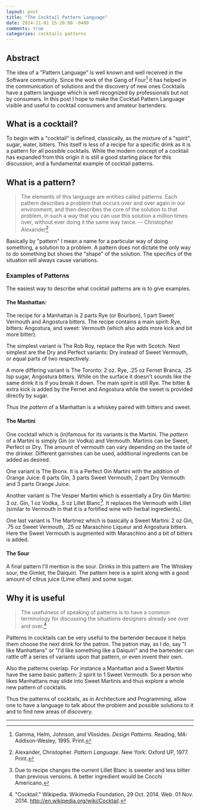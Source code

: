 ```yaml
---
layout: post
title: "The Cocktail Pattern Language"
date: 2014-11-01 15:20:08 -0400
comments: true
categories: cocktails patterns
---
```


## Abstract ##

The idea of a "Pattern Language" is well known and well received in
the Software community. Since the work of the Gang of Four[^1] it has
helped in the communication of solutions and the discovery of new ones
Cocktails have a pattern language which is well recognized by
professionals but not by consumers. In this post I hope to make the
Cocktail Pattern Language visible and useful to cocktail consumers and
amateur bartenders.

## What is a cocktail? ##

To begin with a "cocktail" is defined, classically, as the mixture of
a "spirit", sugar, water, bitters. This itself is less of a recipe for
a specific drink as it is a pattern for all possible cocktails. While
the modern concept of a cocktail has expanded from this origin it is
still a good starting place for this discussion, and a fundamental
example of cocktail patterns.

## What is a pattern? ##

 > The elements of this language are entities called patterns. Each
 > pattern describes a problem that occurs over and over again in our
 > environment, and then describes the core of the solution to that
 > problem, in such a way that you can use this solution a million
 > times over, without ever doing it the same way twice.
 > -- Christopher Alexander[^2]

Basically by "pattern" I mean a name for a particular way of doing
something, a solution to a problem. A pattern does not dictate the
only way to do something but shows the "shape" of the solution. The
specifics of the situation will always cause variations.

### Examples of Patterns ###

The easiest way to describe what cocktail patterns are is to give
examples. 

#### The Manhattan: ####

The recipe for a Manhattan is 2 parts Rye (or Bourbon), 1 part Sweet
Vermouth and Angostura bitters. The recipe contains a main spirit:
Rye, bitters: Angostura, and sweet: Vermouth (which also adds more
kick and bit more bitter).

The simplest variant is The Rob Roy, replace the Rye with Scotch. Next
simplest are the Dry and Perfect variants: Dry instead of Sweet
Vermouth, or equal parts of two respectively.

A more differing variant is The Toronto: 2 oz. Rye, .25 oz Fernet
Branca, .25 tsp sugar, Angostura bitters. While on the surface it
doesn't sounds like the same drink it is if you break it down. The
main spirit is still Rye. The bitter & extra kick is added by the
Fernet and Angostura while the sweet is provided directly by sugar.

Thus the *pattern* of a Manhattan is a whiskey paired with bitters and
sweet.

#### The Martini ####

One cocktail which is (in)famous for its variants is the Martini. The
*pattern* of a Martini is simply Gin (or Vodka) and Vermouth.
Martinis can be Sweet, Perfect or Dry. The amount of vermouth can
vary depending on the taste of the drinker. Different garnishes can be
used, additional ingredients can be added as desired.

One variant is The Bronx. It is a Perfect Gin Martini with the
addition of Orange Juice: 6 parts Gin, 3 parts Sweet Vermouth, 2 part
Dry Vermouth and 3 parts Orange Juice.

Another variant is The Vesper Martini which is essentially a Dry Gin
Martini: 3 oz. Gin, 1 oz Vodka, .5 oz Lillet Blanc[^3]. It replaces
the Vermouth with Lillet (similar to Vermouth in that it is a
fortified wine with herbal ingredients).

One last variant is The Martinez which is basically a Sweet Martini: 2
oz Gin, .75 oz Sweet Vermouth, .25 oz Maraschino Liqueur and Angostura
bitters. Here the Sweet Vermouth is augmented with Maraschino and a
bit of bitters is added.

#### The Sour ####

A final pattern I'll mention is the sour. Drinks in this pattern are
The Whiskey sour, the Gimlet, the Daiquiri. The pattern here is a
spirit along with a good amount of citrus juice (Lime often) and some
sugar.

## Why it is useful ##

 > The usefulness of speaking of patterns is to have a common
 > terminology for discussing the situations designers already see
 > over and over.[^4]

Patterns in cocktails can be very useful to the bartender because it
helps them choose the next drink for the patron. The patron may, as I
do, say "I like Manhattans" or "I'd like something like a Daiquiri"
and the bartender can rattle off a series of variants upon that
pattern, or even invent their own.

Also the patterns overlap. For instance a Manhattan and a Sweet
Martini have the same basic pattern: 2 spirit to 1 Sweet Vermouth. So
a person who likes Manhattans may slide into Sweet Martinis and thus
explore a whole new pattern of cocktails.

Thus the patterns of cocktails, as in Architecture and Programming,
allow one to have a language to talk about the problem and possible
solutions to it and to find new areas of discovery.

---

[^1]: Gamma, Helm, Johnson, and Vlissides. *Design Patterns.* Reading,
      MA: Addison-Wesley, 1995. Print.

[^2]: Alexander, Christopher. *Pattern Language.* New York: Oxford UP,
      1977. Print.

[^3]: Due to recipe changes the current Lillet Blanc is sweeter and
      less bitter than previous versions. A better ingredient would be
      Cocchi Americano.

[^4]: "Cocktail." Wikipedia. Wikimedia Foundation, 29 Oct. 2014. Web.
      01 Nov. 2014. <http://en.wikipedia.org/wiki/Cocktail>.

